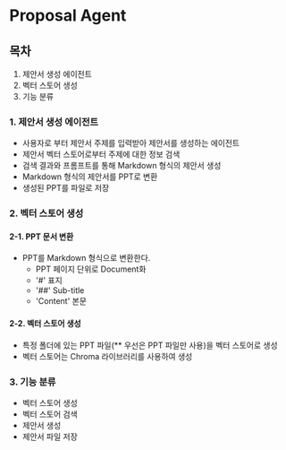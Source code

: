 # Proposal Agent

## 목차

1. 제안서 생성 에이전트
2. 벡터 스토어 생성
3. 기능 분류


### 1. 제안서 생성 에이전트
- 사용자로 부터 제안서 주제를 입력받아 제안서를 생성하는 에이전트
- 제안서 벡터 스토어로부터 주제에 대한 정보 검색
- 검색 결과와 프롬프트를 통해 Markdown 형식의 제안서 생성
- Markdown 형식의 제안서를 PPT로 변환
- 생성된 PPT를 파일로 저장

### 2. 벡터 스토어 생성
#### 2-1. PPT 문서 변환
- PPT를 Markdown 형식으로 변환한다.
  - PPT 페이지 단위로 Document화
  - '#' 표지
  - '##' Sub-title
  - 'Content' 본문
#### 2-2. 벡터 스토어 생성
- 특정 폴더에 있는 PPT 파일(** 우선은 PPT 파일만 사용)을 벡터 스토어로 생성
- 벡터 스토어는 Chroma 라이브러리를 사용하여 생성

### 3. 기능 분류
- 벡터 스토어 생성
- 벡터 스토어 검색
- 제안서 생성
- 제안서 파일 저장
